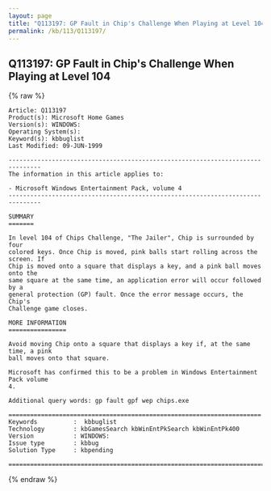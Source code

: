 ```yaml
---
layout: page
title: "Q113197: GP Fault in Chip's Challenge When Playing at Level 104"
permalink: /kb/113/Q113197/
---
```


## Q113197: GP Fault in Chip's Challenge When Playing at Level 104

{% raw %}

	Article: Q113197
	Product(s): Microsoft Home Games
	Version(s): WINDOWS:
	Operating System(s): 
	Keyword(s): kbbuglist
	Last Modified: 09-JUN-1999
	
	-------------------------------------------------------------------------------
	The information in this article applies to:
	
	- Microsoft Windows Entertainment Pack, volume 4 
	-------------------------------------------------------------------------------
	
	SUMMARY
	=======
	
	In level 104 of Chips Challenge, "The Jailer", Chip is surrounded by four
	colored keys. Once Chip is moved, pink balls start rolling across the screen. If
	Chip is moved onto a square that displays a key, and a pink ball moves onto the
	same square at the same time, an application error will occur followed by a
	general protection (GP) fault. Once the error message occurs, the Chip's
	Challenge game closes.
	
	MORE INFORMATION
	================
	
	Avoid moving Chip onto a square that displays a key if, at the same time, a pink
	ball moves onto that square.
	
	Microsoft has confirmed this to be a problem in Windows Entertainment Pack volume
	4.
	
	Additional query words: gp fault gpf wep chips.exe
	
	======================================================================
	Keywords          :  kbbuglist
	Technology        : kbGamesSearch kbWinEntPkSearch kbWinEntPk400
	Version           : WINDOWS:
	Issue type        : kbbug
	Solution Type     : kbpending
	
	=============================================================================
	

{% endraw %}
